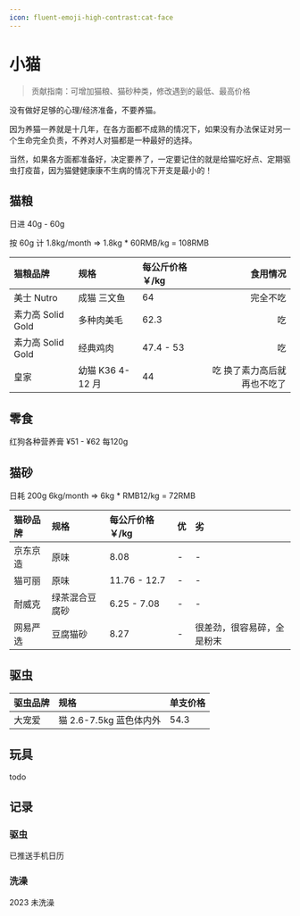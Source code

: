 ```yaml
---
icon: fluent-emoji-high-contrast:cat-face
---
```


# 小猫

> 贡献指南：可增加猫粮、猫砂种类，修改遇到的最低、最高价格

没有做好足够的心理/经济准备，不要养猫。

因为养猫一养就是十几年，在各方面都不成熟的情况下，如果没有办法保证对另一个生命完全负责，不养对人对猫都是一种最好的选择。

当然，如果各方面都准备好，决定要养了，一定要记住的就是给猫吃好点、定期驱虫打疫苗，因为猫健健康康不生病的情况下开支是最小的！

## 猫粮

日进 40g - 60g

按 60g 计 1.8kg/month => 1.8kg * 60RMB/kg = 108RMB

| 猫粮品牌          | 规格             | 每公斤价格 ￥/kg | 食用情况 |
| :---------------- | :--------------- | :--------------- |----:|
| 美士 Nutro        | 成猫 三文鱼      | 64               | 完全不吃|
| 素力高 Solid Gold | 多种肉美毛       | 62.3             | 吃|
| 素力高 Solid Gold | 经典鸡肉         | 47.4 - 53        | 吃|
| 皇家              | 幼猫 K36 4-12 月 | 44               | 吃 换了素力高后就再也不吃了|

## 零食

红狗各种营养膏 ¥51 - ¥62 每120g

## 猫砂

日耗 200g 6kg/month => 6kg * RMB12/kg = 72RMB

| 猫砂品牌 | 规格           | 每公斤价格 ￥/kg | 优|劣|
| :------- | :------------- | :--------------- |:----|:----|
| 京东京造 | 原味           | 8.08             |-|-|
| 猫可丽   | 原味           | 11.76 - 12.7     |-|-|
| 耐威克   | 绿茶混合豆腐砂 | 6.25 - 7.08      |-|-|
| 网易严选 | 豆腐猫砂 | 8.27|-|很差劲，很容易碎，全是粉末|

## 驱虫

| 驱虫品牌 | 规格                    | 单支价格 |
| :------- | :---------------------- | :------- |
| 大宠爱   | 猫 2.6-7.5kg 蓝色体内外 | 54.3     |

## 玩具

todo

## 记录

### 驱虫

已推送手机日历

### 洗澡

2023 未洗澡
